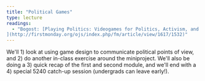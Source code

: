 ```yaml
---
title: "Political Games"
type: lecture
readings:
  - "Bogost: [Playing Politics: Videogames for Politics, Activism, and Advocacy
](http://firstmonday.org/ojs/index.php/fm/article/view/1617/1532)"
---
```

We'll 1) look at using game design to communicate political points of view, and 2) do another in-class exercise around the miniproject. We'll also be doing a 3) quick recap of the first and second module, and we'll end with a 4) special 5240 catch-up session (undergrads can leave early!).

